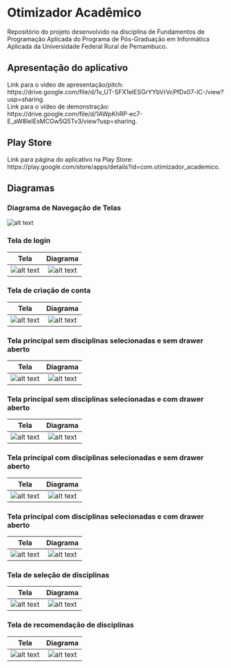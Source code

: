 # Otimizador Acadêmico
Repositório do projeto desenvolvido na disciplina de Fundamentos de Programação Aplicada do Programa de Pós-Graduação em Informática Aplicada da Universidade Federal Rural de Pernambuco.

<h2>Apresentação do aplicativo</h2>
Link para o vídeo de apresentação/pitch: https://drive.google.com/file/d/1v_UT-SFX1eIESGrYYbVrVcPfDx07-lC-/view?usp=sharing.<br>
Link para o vídeo de demonstração: https://drive.google.com/file/d/1AWpKhRP-ec7-E_aW8leIExMCGw5Q5Tv3/view?usp=sharing.

<h2>Play Store</h2>
Link para página do aplicativo na Play Store: https://play.google.com/store/apps/details?id=com.otimizador_academico.

<h2>Diagramas</h2>

<h3>Diagrama de Navegação de Telas</h3>

![alt text](https://raw.githubusercontent.com/EbonyMarques/FPA/main/rep/diagrama%20de%20navega%C3%A7%C3%A3o.png)

<h3>Tela de login</h3>

Tela             |  Diagrama
:-------------------------:|:-------------------------:
![alt text](https://raw.githubusercontent.com/EbonyMarques/FPA/main/rep/1.jpg)  |  ![alt text](https://raw.githubusercontent.com/EbonyMarques/FPA/main/rep/login%20screen.png)

<h3>Tela de criação de conta</h3>

Tela             |  Diagrama
:-------------------------:|:-------------------------:
![alt text](https://raw.githubusercontent.com/EbonyMarques/FPA/main/rep/2.jpg)  |  ![alt text](https://raw.githubusercontent.com/EbonyMarques/FPA/main/rep/create%20account%20screen.png)

<h3>Tela principal sem disciplinas selecionadas e sem drawer aberto</h3>

Tela             |  Diagrama
:-------------------------:|:-------------------------:
![alt text](https://raw.githubusercontent.com/EbonyMarques/FPA/main/rep/3.jpg)  |  ![alt text](https://raw.githubusercontent.com/EbonyMarques/FPA/main/rep/Home%20Page%20vazia%20sem%20drawer.png)

<h3>Tela principal sem disciplinas selecionadas e com drawer aberto</h3>

Tela             |  Diagrama
:-------------------------:|:-------------------------:
![alt text](https://raw.githubusercontent.com/EbonyMarques/FPA/main/rep/4.jpg)  |  ![alt text](https://raw.githubusercontent.com/EbonyMarques/FPA/main/rep/home%20page%20screen%20vazia.png)

<h3>Tela principal com disciplinas selecionadas e sem drawer aberto</h3>

Tela             |  Diagrama
:-------------------------:|:-------------------------:
![alt text](https://raw.githubusercontent.com/EbonyMarques/FPA/main/rep/5.jpg)  |  ![alt text](https://raw.githubusercontent.com/EbonyMarques/FPA/main/rep/home%20screen%20sem%20drawer.png)

<h3>Tela principal com disciplinas selecionadas e com drawer aberto</h3>

Tela             |  Diagrama
:-------------------------:|:-------------------------:
![alt text](https://raw.githubusercontent.com/EbonyMarques/FPA/main/rep/6.jpg)  |  ![alt text](https://raw.githubusercontent.com/EbonyMarques/FPA/main/rep/home%20screen%20com%20drawer.png)

<h3>Tela de seleção de disciplinas</h3>

Tela             |  Diagrama
:-------------------------:|:-------------------------:
![alt text](https://raw.githubusercontent.com/EbonyMarques/FPA/main/rep/7.jpg)  |  ![alt text](https://raw.githubusercontent.com/EbonyMarques/FPA/main/rep/select%20classes%20screen.png)

<h3>Tela de recomendação de disciplinas</h3>

Tela             |  Diagrama
:-------------------------:|:-------------------------:
![alt text](https://raw.githubusercontent.com/EbonyMarques/FPA/main/rep/8.jpg)  |  ![alt text](https://raw.githubusercontent.com/EbonyMarques/FPA/main/rep/recommended%20classes%20screen.png)
